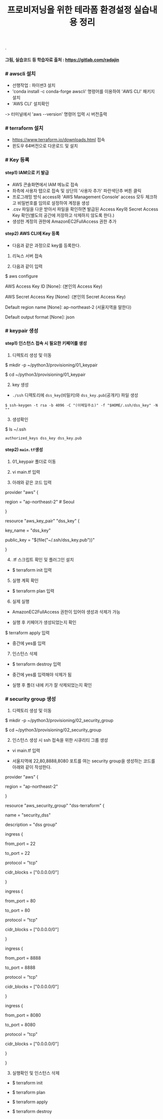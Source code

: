 ﻿---
layout: post
title: "프로비저닝을 위한 테라폼 환경설정 실습내용 정리"
tags: [terraform]
comments: true
---

.

#### 그림, 실습코드 등 학습자료 출처 : https://gitlab.com/radajin

### # awscli 설치

- 선행작업 : 파이썬3 설치
- 'conda install -c conda-forge awscli' 명령어를 이용하여 'AWS CLI' 패키지 설치
- 'AWS CLI' 설치확인

-> 터미널에서 'aws --version' 명령어 입력 시 버전출력

### # terraform 설치

- https://www.terraform.io/downloads.html 접속
- 윈도우 64버전으로 다운로드 및 설치

### # Key 등록

#### step1) IAM으로 키 발급

- AWS 콘솔화면에서 IAM 메뉴로 접속
- 좌측에 사용자 탭으로 접속 및 상단의 '사용자 추가' 파란색단추 버튼 클릭
- 프로그래밍 방식 access와 'AWS Management Console' access 모두 체크하고 비밀번호를 임의로 설정하여 계정을 생성
- .csv 파일을 다운 받아서 파일을 확인하면 발급된 Access Key와 Secret Access Key 확인(별도의 공간에 저장하고 삭제하지 않도록 한다.)
- 생성한 계정의 권한에 AmazonEC2FullAccess 권한 추가

#### step2) AWS CLI에 Key 등록

- 다음과 같은 과정으로 key를 등록한다.

1) 리눅스 서버 접속

2) 다음과 같이 입력

$ aws configure

AWS Access Key ID [None]: (본인의 Access Key)

AWS Secret Access Key [None]: (본인의 Secret Access Key)


Default region name [None]: ap-northeast-2 (서울지역을 말한다)

Default output format [None]: json

### # keypair 생성

#### step1) 인스턴스 접속 시 필요한 키페어를 생성


1) 디렉토리 생성 및 이동 

$ mkdir -p ~/python3/provisioning/01_keypair

$ cd ~/python3/provisioning/01_keypair

2) key 생성

- `./ssh` 디렉토리에 `dss_key`(비밀키)와 `dss_key.pub`(공개키) 파일 생성

`$ ssh-keygen -t rsa -b 4096 -C "(이메일주소)" -f "$HOME/.ssh/dss_key" -N ""`

3) 생성확인

$ ls ~/.ssh

`authorized_keys dss_key dss_key.pub`

#### step2) `main.tf`생성

1) 01_keypair 폴더로 이동

2) vi main.tf 입력

3) 아래와 같은 코드 입력

provider "aws" {

region = "ap-northeast-2" # Seoul

}

resource "aws_key_pair" "dss_key" {

key_name = "dss_key"

public_key = "${file("~/.ssh/dss_key.pub")}"

}

4) .tf 스크립트 확인 및 플러그인 설치

- $ terraform init 입력

5) 실행 계획 확인

- $ terraform plan 입력

6) 실제 실행

- AmazonEC2FullAccess 권한이 있어야 생성과 삭제가 가능

- 실행 후 키페어가 생성되었는지 확인

$ terraform apply 입력

- 중간에 yes를 입력

7) 인스턴스 삭제

- $ terraform destroy 입력

- 중간에 yes를 입력해야 삭제가 됨
- 실행 후 폴더 내에 키가 잘 삭제되었는지 확인

### # security group 생성

1) 디렉토리 생성 및 이동

$ mkdir -p ~/python3/provisioning/02_security_group

$ cd ~/python3/provisioning/02_security_group

2) 인스턴스 생성 시 ssh 접속을 위한 시큐리티 그룹 생성

- vi main.tf 입력

- 서울지역에 22,80,8888,8080 포트를 여는 security group을 생성하는 코드를 아래와 같이 작성한다. 

provider "aws" {

region = "ap-northeast-2"

}

resource "aws_security_group" "dss-terraform" {

name = "security_dss"

description = "dss group"

ingress {

from_port = 22

to_port = 22

protocol = "tcp"

cidr_blocks = ["0.0.0.0/0"]

}

ingress {

from_port = 80

to_port = 80

protocol = "tcp"

cidr_blocks = ["0.0.0.0/0"]

}

ingress {

from_port = 8888

to_port = 8888

protocol = "tcp"

cidr_blocks = ["0.0.0.0/0"]

}

ingress {

from_port = 8080

to_port = 8080

protocol = "tcp"

cidr_blocks = ["0.0.0.0/0"]

}

}

3) 실행확인 및 인스턴스 삭제

- $ terraform init

- $ terraform plan

- $ terraform apply

- $ terraform destroy
